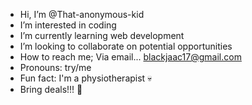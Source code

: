 - Hi, I’m @That-anonymous-kid
- I’m interested in coding 
- I’m currently learning web development 
- I’m looking to collaborate on potential opportunities 
- How to reach me; Via email... blackjaac17@gmail.com
- Pronouns: try/me
- Fun fact: I'm a physiotherapist 💀
- Bring deals!!! 😤
<!---
That-anonymous-kid/That-anonymous-kid is a ✨ special ✨ repository because its `README.md` (this file) appears on your GitHub profile.
You can click the Preview link to take a look at your changes.
--->

